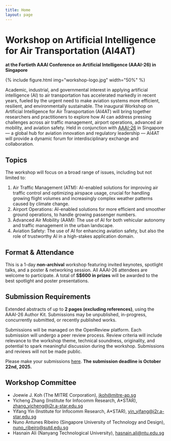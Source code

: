 ```yaml
---
title: Home
layout: page
---
```


# Workshop on Artificial Intelligence for Air Transportation (AI4AT)
**at the Fortieth AAAI Conference on Artificial Intelligence (AAAI-26) in Singapore**

{% include figure.html img="workshop-logo.jpg" width="50%" %}

Academic, industrial, and governmental interest in applying artificial intelligence (AI) to air transportation has accelerated markedly in recent years, fueled by the urgent need to make aviation systems more efficient, resilient, and environmentally sustainable. The inaugural Workshop on Artificial Intelligence for Air Transportation (AI4AT) will bring together researchers and practitioners to explore how AI can address pressing challenges across air traffic management, airport operations, advanced air mobility, and aviation safety. Held in conjunction with [AAAI-26](https://aaai.org/conference/aaai/aaai-26/) in Singapore — a global hub for aviation innovation and regulatory leadership — AI4AT will provide a dynamic forum for interdisciplinary exchange and collaboration.

## Topics

The workshop will focus on a broad range of issues, including but not limited to:
 1. Air Traffic Management (ATM): AI-enabled solutions for improving air traffic control and optimizing airspace usage, crucial for handling growing flight volumes and increasingly complex weather patterns caused by climate change.
 2. Airport Operations: AI-enabled solutions for more efficient and smoother ground operations, to handle growing passenger numbers.
 3. Advanced Air Mobility (AAM): The use of AI for both vehicular autonomy and traffic management in the urban landscape.
 4. Aviation Safety: The use of AI for enhancing aviation safety, but also the role of trustworthy AI in a high-stakes application domain.

## Format & Attendance

This is a 1-day **non-archival** workshop featuring invited keynotes, spotlight talks, and a poster & networking session. All AAAI-26 attendees are welcome to participate. A total of **S$600 in prizes** will be awarded to the best spotlight and poster presentations.

## Submission Requirements

Extended abstracts of up to **2 pages (excluding references)**, using the AAAI-26 Author Kit. Submissions may be unpublished, in-progress, concurrently submitted, or recently published works.

Submissions will be managed on the OpenReview platform. Each submission will undergo a peer review process. Review criteria will include relevance to the workshop theme, technical soundness, originality, and potential to spark meaningful discussion during the workshop. Submissions and reviews will not be made public.

Please make your submissions [here](https://openreview.net/group?id=AAAI.org/2026/Workshop/AI4AT). **The submission deadline is October 22nd, 2025.**

## Workshop Committee

 - Joewie J. Koh (The MITRE Corporation), <jkoh@mitre-ap.sg>
 - Yicheng Zhang (Institute for Infocomm Research, A*STAR), <zhang_yicheng@i2r.a-star.edu.sg>
 - Yifang Yin (Institute for Infocomm Research, A*STAR), <yin_yifang@i2r.a-star.edu.sg>
 - Nuno Antunes Ribeiro (Singapore University of Technology and Design), <nuno_ribeiro@sutd.edu.sg>
 - Hasnain Ali (Nanyang Technological University), <hasnain.ali@ntu.edu.sg>
